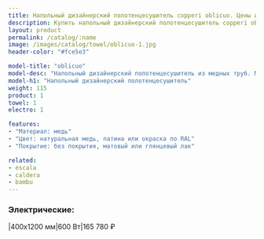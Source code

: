 ```yaml
---
title: Напольный дизайнерский полотенцесушитель copperi oblicuo. Цены и размеры.
description: Купить напольный дизайнерский полотенцесушитель copperi oblicuo в Москве по цене производителя.
layout: product
permalink: /catalog/:name
image: /images/catalog/towel/oblicuo-1.jpg
header-color: "#fce5e3"

model-title: "oblicuo"
model-desc: "Напольный дизайнерский полотенцесушитель из медных труб. Мы обязательно когда-нибудь придумаем крутое описание для этой модели, но сейчас совсем не до того. Посмотрите пока на картинки, всё и так понятно. А если не понятно, позвоните нам и мы всё расскажем. Или напишите, если не любите звонить."
model-h1: "Напольный дизайнерский полотенцесушитель"
weight: 115
product: 1
towel: 1
electro: 1

features:
- "Материал: медь"
- "Цвет: натуральная медь, патина или окраска по RAL"
- "Покрытие: без покрытия, матовый или глянцевый лак"

related:
- escala
- caldera
- bambu
---
```

### Электрические:

|400x1200 мм|600 Вт|165 780 ₽